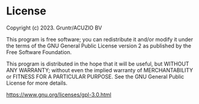 # License
Copyright (c) 2023. Gruntr/ACUZIO BV

This program is free software; you can redistribute it and/or
modify it under the terms of the GNU General Public License
version 2 as published by the Free Software Foundation.

This program is distributed in the hope that it will be useful,
but WITHOUT ANY WARRANTY; without even the implied warranty of
MERCHANTABILITY or FITNESS FOR A PARTICULAR PURPOSE. See the
GNU General Public License for more details.

https://www.gnu.org/licenses/gpl-3.0.html